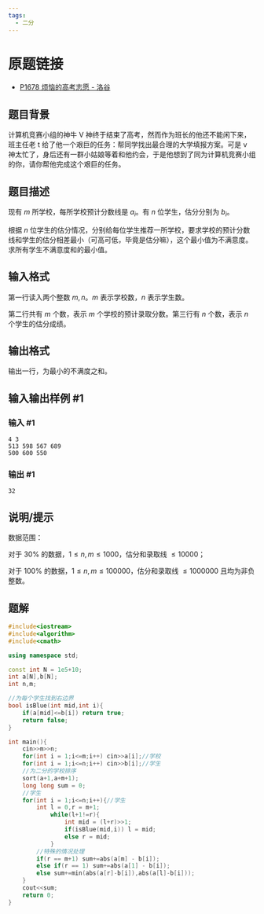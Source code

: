 ```yaml
---
tags:
  - 二分
---
```

# 原题链接

- [P1678 烦恼的高考志愿 - 洛谷](https://www.luogu.com.cn/problem/P1678)
## 题目背景

计算机竞赛小组的神牛 V 神终于结束了高考，然而作为班长的他还不能闲下来，班主任老 t 给了他一个艰巨的任务：帮同学找出最合理的大学填报方案。可是 v 神太忙了，身后还有一群小姑娘等着和他约会，于是他想到了同为计算机竞赛小组的你，请你帮他完成这个艰巨的任务。

## 题目描述

现有 $m$ 所学校，每所学校预计分数线是 $a_i$。有 $n$ 位学生，估分分别为 $b_i$。

根据 $n$ 位学生的估分情况，分别给每位学生推荐一所学校，要求学校的预计分数线和学生的估分相差最小（可高可低，毕竟是估分嘛），这个最小值为不满意度。求所有学生不满意度和的最小值。

## 输入格式

第一行读入两个整数 $m,n$。$m$ 表示学校数，$n$ 表示学生数。

第二行共有 $m$ 个数，表示 $m$ 个学校的预计录取分数。第三行有 $n$ 个数，表示 $n$ 个学生的估分成绩。

## 输出格式

输出一行，为最小的不满度之和。

## 输入输出样例 #1

### 输入 #1

```
4 3
513 598 567 689
500 600 550
```

### 输出 #1

```
32
```

## 说明/提示

数据范围：

对于 $30\%$ 的数据，$1\leq n,m\leq1000$，估分和录取线 $\leq10000$；

对于 $100\%$ 的数据，$1\leq n,m\leq100000$，估分和录取线 $\leq 1000000$ 且均为非负整数。

## 题解
```cpp
#include<iostream>
#include<algorithm>
#include<cmath>

using namespace std;

const int N = 1e5+10;
int a[N],b[N];
int n,m;

//为每个学生找到右边界
bool isBlue(int mid,int i){
    if(a[mid]<=b[i]) return true;
    return false;
}

int main(){
    cin>>m>>n;
    for(int i = 1;i<=m;i++) cin>>a[i];//学校
    for(int i = 1;i<=n;i++) cin>>b[i];//学生
	//为二分的学校排序
    sort(a+1,a+m+1);
    long long sum = 0;
    //学生
    for(int i = 1;i<=n;i++){//学生
        int l = 0,r = m+1;
            while(l+1!=r){
                int mid = (l+r)>>1;
                if(isBlue(mid,i)) l = mid;
                else r = mid; 
            }
        //特殊的情况处理
        if(r == m+1) sum+=abs(a[m] - b[i]);
        else if(r == 1) sum+=abs(a[1] - b[i]);
        else sum+=min(abs(a[r]-b[i]),abs(a[l]-b[i]));
    }
    cout<<sum;
    return 0;
}
```
